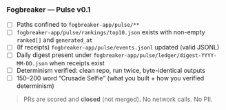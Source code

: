 ### Fogbreaker — Pulse v0.1

- [ ] Paths confined to `fogbreaker-app/pulse/**`
- [ ] `fogbreaker-app/pulse/rankings/top10.json` exists with non-empty `ranked[]` and `generated_at`
- [ ] (If receipts) `fogbreaker-app/pulse/events.jsonl` updated (valid JSONL)
- [ ] Daily digest present under `fogbreaker-app/pulse/ledger/digest-YYYY-MM-DD.json` when receipts exist
- [ ] Determinism verified: clean repo, run twice, byte-identical outputs
- [ ] 150–200 word “Crusade Selfie” (what you built + how you verified determinism)

> PRs are scored and **closed** (not merged). No network calls. No PII.
